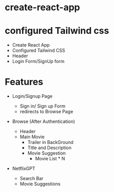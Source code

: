 # create-react-app
# configured Tailwind css

- Create React App
- Configured Tailwind CSS
- Header
- Login Form/SignUp form

# Features
- Login/Signup Page
    - Sign in/ Sign up Form
    - redirects to Browse Page
- Browse (After Authentication)
    - Header
    - Main Movie
        - Trailer in BackGround
        - Title and Description
        - Movie Suggestion
            - Movie List * N

- NetflixGPT
    - Search Bar
    - Movie Suggestions